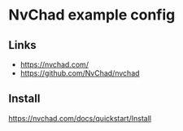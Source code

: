 # NvChad example config

## Links
- https://nvchad.com/
- https://github.com/NvChad/nvchad

## Install

https://nvchad.com/docs/quickstart/Install
